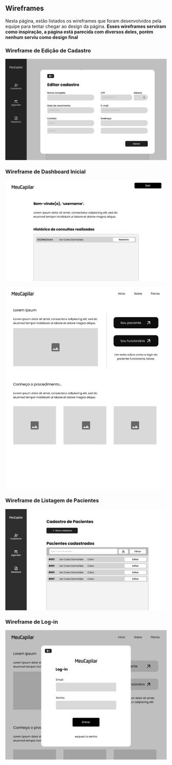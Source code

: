 ## Wireframes

Nesta página, estão listados os wireframes que foram desenvolvidos pela equipe para tentar chegar ao design da página. 
**Esses wireframes serviram como inspiração, a página está parecida com diversos deles, porém nenhum serviu como design final**

### Wireframe de Edição de Cadastro
![Wireframe de editar cadastro](../img/wireframe1.jpeg)

### Wireframe de Dashboard Inicial
![Wireframe de Dashboard Inicial](../img/wireframe2.jpeg)

![Wireframe](../img/wireframe4.jpeg)

### Wireframe de Listagem de Pacientes
![wireframe de Listagem de Pacientes](../img/wirefram3.jpeg)

### Wireframe de Log-in

![Wireframe de Log-in](../img/wireframe5.jpeg)
